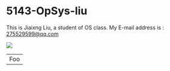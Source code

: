 # 5143-OpSys-liu
This is Jiaixng Liu, a student of OS class.
My E-mail address is : 275529599@qq.com

![](https://scontent-dfw1-1.xx.fbcdn.net/hphotos-xap1/v/t1.0-9/1385964_1418879541660979_835472784_n.jpg?oh=bec62f50ace8f3ca14abd0cb9c778111&oe=5749E084)
<table>
    <tr>
        <td>Foo</td>
    </tr>
</table>
